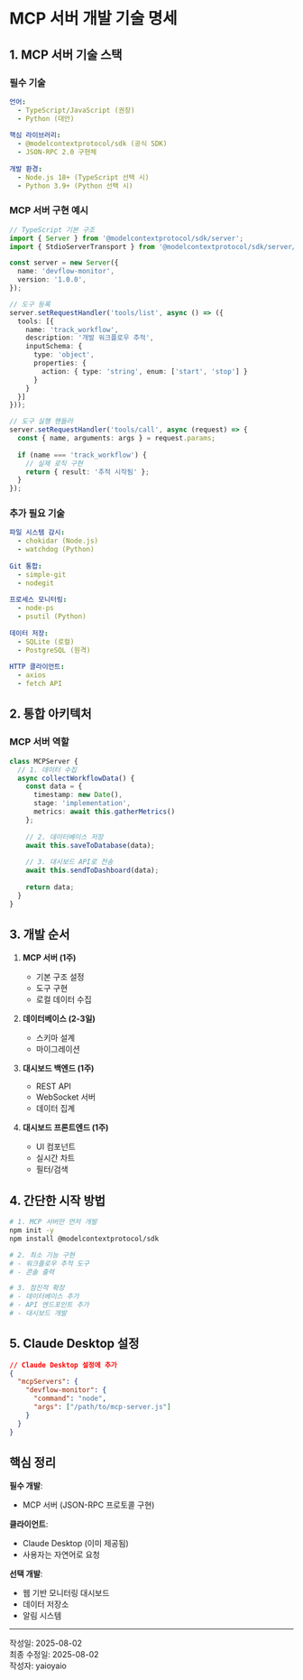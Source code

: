 # MCP 서버 개발 기술 명세

## 1. MCP 서버 기술 스택

### 필수 기술
```yaml
언어:
  - TypeScript/JavaScript (권장)
  - Python (대안)
  
핵심 라이브러리:
  - @modelcontextprotocol/sdk (공식 SDK)
  - JSON-RPC 2.0 구현체
  
개발 환경:
  - Node.js 18+ (TypeScript 선택 시)
  - Python 3.9+ (Python 선택 시)
```

### MCP 서버 구현 예시
```typescript
// TypeScript 기본 구조
import { Server } from '@modelcontextprotocol/sdk/server';
import { StdioServerTransport } from '@modelcontextprotocol/sdk/server/stdio';

const server = new Server({
  name: 'devflow-monitor',
  version: '1.0.0',
});

// 도구 등록
server.setRequestHandler('tools/list', async () => ({
  tools: [{
    name: 'track_workflow',
    description: '개발 워크플로우 추적',
    inputSchema: {
      type: 'object',
      properties: {
        action: { type: 'string', enum: ['start', 'stop'] }
      }
    }
  }]
}));

// 도구 실행 핸들러
server.setRequestHandler('tools/call', async (request) => {
  const { name, arguments: args } = request.params;
  
  if (name === 'track_workflow') {
    // 실제 로직 구현
    return { result: '추적 시작됨' };
  }
});
```

### 추가 필요 기술
```yaml
파일 시스템 감시:
  - chokidar (Node.js)
  - watchdog (Python)
  
Git 통합:
  - simple-git
  - nodegit
  
프로세스 모니터링:
  - node-ps
  - psutil (Python)
  
데이터 저장:
  - SQLite (로컬)
  - PostgreSQL (원격)
  
HTTP 클라이언트:
  - axios
  - fetch API
```

## 2. 통합 아키텍처

### MCP 서버 역할
```typescript
class MCPServer {
  // 1. 데이터 수집
  async collectWorkflowData() {
    const data = {
      timestamp: new Date(),
      stage: 'implementation',
      metrics: await this.gatherMetrics()
    };
    
    // 2. 데이터베이스 저장
    await this.saveToDatabase(data);
    
    // 3. 대시보드 API로 전송
    await this.sendToDashboard(data);
    
    return data;
  }
}
```

## 3. 개발 순서

1. **MCP 서버 (1주)**
   - 기본 구조 설정
   - 도구 구현
   - 로컬 데이터 수집

2. **데이터베이스 (2-3일)**
   - 스키마 설계
   - 마이그레이션

3. **대시보드 백엔드 (1주)**
   - REST API
   - WebSocket 서버
   - 데이터 집계

4. **대시보드 프론트엔드 (1주)**
   - UI 컴포넌트
   - 실시간 차트
   - 필터/검색

## 4. 간단한 시작 방법

```bash
# 1. MCP 서버만 먼저 개발
npm init -y
npm install @modelcontextprotocol/sdk

# 2. 최소 기능 구현
# - 워크플로우 추적 도구
# - 콘솔 출력

# 3. 점진적 확장
# - 데이터베이스 추가
# - API 엔드포인트 추가
# - 대시보드 개발
```

## 5. Claude Desktop 설정

```json
// Claude Desktop 설정에 추가
{
  "mcpServers": {
    "devflow-monitor": {
      "command": "node",
      "args": ["/path/to/mcp-server.js"]
    }
  }
}
```

## 핵심 정리

**필수 개발**:
- MCP 서버 (JSON-RPC 프로토콜 구현)

**클라이언트**:
- Claude Desktop (이미 제공됨)
- 사용자는 자연어로 요청

**선택 개발**:
- 웹 기반 모니터링 대시보드
- 데이터 저장소
- 알림 시스템

---

작성일: 2025-08-02  
최종 수정일: 2025-08-02  
작성자: yaioyaio